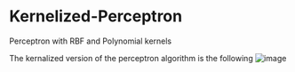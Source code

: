 # Kernelized-Perceptron
 Perceptron with RBF and Polynomial kernels
 
 The kernalized version of the perceptron algorithm is the following
![image](https://github.com/hailuz1/-Kernelized-Perceptron/assets/102179195/5672ee64-9f52-477e-99fd-84b873793c36)
